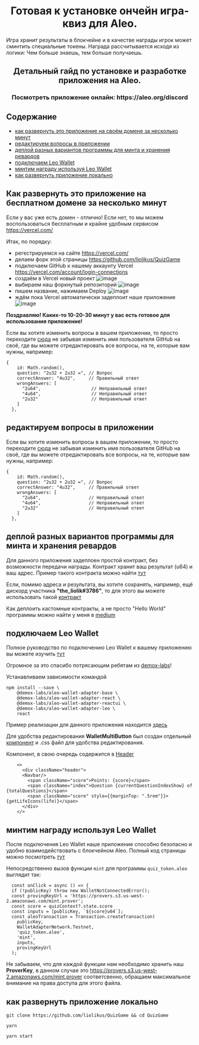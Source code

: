 <h1 align="center">Готовая к установке ончейн игра-квиз для Aleo.</h1>
Игра хранит результаты в блокчейне и в качестве награды игрок может сминтить специальные токены.
Награда рассчитывается исходя из логики: Чем больше знаешь, тем больше получаешь.

<h2 align="center">Детальный гайд по установке и разработке приложения на Aleo.</h2>
<h3 align="center">Посмотреть приложение онлайн: https://aleo.org/discord</h3>


## Содержание
  - [как развернуть это приложение на своём домене за несколько минут](#как-развернуть-это-приложение-на-бесплатном-домене-за-несколько-минут)
  - [редактируем вопросы в приложении](#редактируем-вопросы-в-приложении)
  - [деплой разных вариантов программы для минта и хранения ревардов](#деплой-разных-вариантов-программы-для-минта-и-хранения-ревардов)
  - [подключаем Leo Wallet](#подключаем-leo-wallet)
  - [минтим награду используя Leo Wallet](#минтим-награду-используя-leo-wallet)
  - [как развернуть приложение локально](#как-развернуть-приложение-локально)
 
## Как развернуть это приложение на бесплатном домене за несколько минут
Если у вас уже есть домен - отлично!
Если нет, то мы можем воспользоваться бесплатным и крайне удобным сервисом https://vercel.com/

Итак, по порядку:
  - регестрируемся на сайте https://vercel.com/
  - делаем форк этой страницы https://github.com/liolikus/QuizGame
  - подключаем GitHub к нашему аккаунту Vercel https://vercel.com/account/login-connections
  - создаём в Vercel новый проект ![image](https://github.com/liolikus/QuizGame/assets/85246338/995f4308-336e-4260-8107-c2f555afe02b)
  - выбираем наш форкнутый репозиторий ![image](https://github.com/liolikus/QuizGame/assets/85246338/639f016a-4ed2-43dd-a223-fd5064b841aa)
  - пишем название, нажимаем Deploy ![image](https://github.com/liolikus/QuizGame/assets/85246338/59732ffa-3c37-4342-9d77-cfde1611eea4)
  - ждём пока Vercel автоматически задеплоит наше приложение ![image](https://github.com/liolikus/QuizGame/assets/85246338/f9303bda-7692-4ac3-8b0b-ad952b4a139a)
 
 **Поздравляю! Каких-то 10-20-30 минут у вас есть готовое для использования приложение!**

Если вы хотите изменить вопросы в вашем приложении, то просто переходите [сюда](https://github.com/liolikus/QuizGame/blob/main/src/Game/randomdata.ts) не забывая изменить имя пользователя GitHub на своё, где вы можете отредактировать все вопросы, на те, которые вам нужны, например:
```tsx
{
    id: Math.random(),
    question: "2u32 + 2u32 =", // Вопрос
    correctAnswer: "4u32",     // Правильный ответ
    wrongAnswers: [
      "2u64",                   // Неправильный ответ
      "4u64",                   // Неправильный ответ
      "2u32"                    // Неправильный ответ
    ]
  },
```

## редактируем вопросы в приложении
Если вы хотите изменить вопросы в вашем приложении, то просто переходите [сюда](https://github.com/liolikus/QuizGame/blob/main/src/Game/randomdata.ts) не забывая изменить имя пользователя GitHub на своё, где вы можете отредактировать все вопросы, на те, которые вам нужны, например:
```tsx
{
    id: Math.random(),
    question: "2u32 + 2u32 =", // Вопрос
    correctAnswer: "4u32",     // Правильный ответ
    wrongAnswers: [
      "2u64",                  // Неправильный ответ
      "4u64",                  // Неправильный ответ
      "2u32"                   // Неправильный ответ
    ]
  },
```
## деплой разных вариантов программы для минта и хранения ревардов
Для данного приложения задеплоен простой контракт, без возможности передачи награды.
Контракт хранит ваш результат (u64) и ваш адрес.
Пример такого контракта можно найти [тут](https://github.com/liolikus/quiz_token)

Если, помимо адреса и результата, вы хотите сохранять, например, ещё дискорд участника **"the_liolik#3786"**, то для этого вы можете использовать такой [контракт](https://github.com/liolikus/quiz_token_with_username)

Как деплоить кастомные контракты, а не просто "Hello World" программы можно найти у меня в [medium](https://medium.com/@alex.brunko)
## подключаем Leo Wallet
Полное руководство по подключению Leo Wallet к вашему приложению вы можете изучить [тут](https://github.com/demox-labs/aleo-wallet-adapter)

Огромное за это спасибо потрясающим ребятам из [demox-labs](https://github.com/demox-labs)!

Устанавливаем зависимости командой
```
npm install --save \
    @demox-labs/aleo-wallet-adapter-base \
    @demox-labs/aleo-wallet-adapter-react \
    @demox-labs/aleo-wallet-adapter-reactui \
    @demox-labs/aleo-wallet-adapter-leo \
    react
```
Пример реализации для данного приложения находится [здесь](https://github.com/liolikus/QuizGame/blob/main/src/App.tsx)

Для удобства редактирования **WalletMultiButton** был создан отдельный [компонент](https://github.com/liolikus/QuizGame/tree/main/src/Game/pages/quizGame/components/navbar) и .css файл для удобства редактирования.

Компонент, в свою очередь содержится в [Header](https://github.com/liolikus/QuizGame/blob/main/src/Game/pages/quizGame/components/header/Header.tsx)
```tsx
    <>
      <div className="header">
      <Navbar/>
        <span className="score">Points: {score}</span>
        <span className="index">Question {currentQuestionIndexShow} of {totalQuestions}</span>
        <span className="score" style={{marginTop: ".5rem"}}>{getLifeIcons(life)}</span>
      </div>
    </>
```
## минтим награду используя Leo Wallet
После подключения Leo Wallet наше приложение способно безопасно и удобно взаимодействовать с блокчейном Aleo.
Полный код страницы можно посмотреть [тут](https://github.com/liolikus/QuizGame/blob/main/src/Game/pages/quizGame/components/result/Result.tsx)

Непосредственно вызов функции `mint` для программы `quiz_token.aleo` выглядит так:
  ```tsx
    const onClick = async () => {
    if (!publicKey) throw new WalletNotConnectedError();
    const provingKeyUrl = 'https://provers.s3.us-west-2.amazonaws.com/mint.prover';
    const score = quizContext?.state.score
    const inputs = [publicKey, `${score}u64`];
    const aleoTransaction = Transaction.createTransaction(
      publicKey,
      WalletAdapterNetwork.Testnet,
      'quiz_token.aleo',
      'mint',
      inputs,
      provingKeyUrl
    );
  ```
Не забываем, что для каждой функции нам необходимо хранить наш **ProverKey**, в данном случае это https://provers.s3.us-west-2.amazonaws.com/mint.prover соответсвенно, обращаем максимальное внимание на права доступа для этого файла.

## как развернуть приложение локально
```
git clone https://github.com/liolikus/QuizGame && cd QuizGame
 ```
 ```
 yarn
 ```
 ```
 yarn start
 ```

